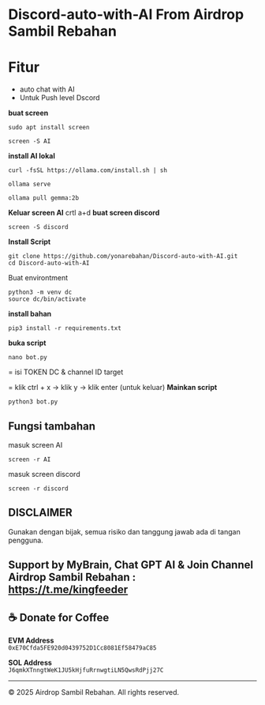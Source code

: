 # Discord-auto-with-AI From Airdrop Sambil Rebahan

# Fitur
- auto chat with AI
- Untuk Push level Dscord

**buat screen**
```
sudo apt install screen
```
```
screen -S AI
```
**install AI lokal**
```
curl -fsSL https://ollama.com/install.sh | sh
```
```
ollama serve
```
```
ollama pull gemma:2b
```
**Keluar screen AI**
crtl a+d
**buat screen discord**
```
screen -S discord
```
**Install Script**
```
git clone https://github.com/yonarebahan/Discord-auto-with-AI.git
cd Discord-auto-with-AI
```
Buat environtment
```
python3 -m venv dc
source dc/bin/activate
```
**install bahan**
```
pip3 install -r requirements.txt
```
**buka script**
```
nano bot.py
```
= isi TOKEN DC & channel ID target

= klik ctrl + x -> klik y -> klik enter (untuk keluar)
**Mainkan script**
```
python3 bot.py
```
## Fungsi tambahan
masuk screen AI
```
screen -r AI
```
masuk screen discord
```
screen -r discord
```
## DISCLAIMER
Gunakan dengan bijak, semua risiko dan tanggung jawab ada di tangan pengguna.

## Support by MyBrain, Chat GPT AI & Join Channel Airdrop Sambil Rebahan : https://t.me/kingfeeder

## ☕ Donate for Coffee

**EVM Address**  
`0xE70Cfda5FE920d0439752D1Cc8081Ef58479aC85`

**SOL Address**  
`J6qmkXTnngtWeK1JU5kHjfuRrnwgtiLN5QwsRdPjj27C`

---
© 2025 Airdrop Sambil Rebahan. All rights reserved.
